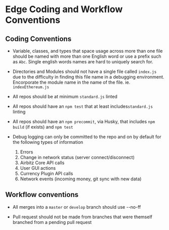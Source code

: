 # Edge Coding and Workflow Conventions

## Coding Conventions

* Variable, classes, and types that space usage across more than one file should be named with more than one English word or use a prefix such as `Abc`. Single english words names are hard to uniquely search for.
* Directories and Modules should not have a single file called `index.js` due to the difficulty in finding this file name in a debugging environment. Encorporate the module name in the name of the file. ie. `indexEthereum.js`
* All repos should be at minimum `standard.js` linted
* All repos should have an `npm test` that at least includes`standard.js` linting
* All repos should have an `npm precommit`, via Husky, that includes `npm build` (if exists) and `npm test`
* Debug logging can only be committed to the repo and on by default for the following types of information

    1. Errors
    2. Change in network status (server connect/disconnect)
    3. Airbitz Core API calls
    4. User GUI actions
    5. Currency Plugin API calls
    6. Network events (incoming money, git sync with new data)

## Workflow conventions

* All merges into a `master` or `develop` branch should use --no-ff

* Pull request should not be made from branches that were themself branched from a pending pull request